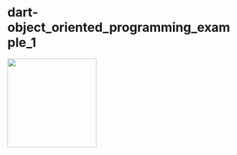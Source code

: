 # dart-object_oriented_programming_example_1

 <img src="![dart_math](https://user-images.githubusercontent.com/80380569/135877879-9624fe4a-e19e-410e-8c1d-a5b4173a6634.png)" width="200" height="200">

